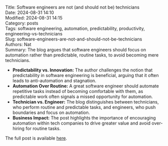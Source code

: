Title: Software engineers are not (and should not be) technicians  
Date: 2024-08-31 14:10  
Modified: 2024-08-31 14:15  
Category: posts  
Tags: software engineering, automation, predictability, productivity, engineering-vs-technicians  
Slug: software-engineers-are-not-and-should-not-be-technicians  
Authors: Nat  
Summary: The blog argues that software engineers should focus on automation rather than predictable, routine tasks, to avoid becoming mere technicians.

- **Predictability vs. Innovation:** The author challenges the notion that predictability in software engineering is beneficial, arguing that it often leads to anti-automation and stagnation.
- **Automation Over Routine:** A great software engineer should automate repetitive tasks instead of becoming comfortable with them, as predictable work often signals a missed opportunity for automation.
- **Technician vs. Engineer:** The blog distinguishes between technicians, who perform routine and predictable tasks, and engineers, who push boundaries and focus on automation.
- **Business Impact:** The post highlights the importance of encouraging automation within tech companies to drive greater value and avoid over-hiring for routine tasks.

The full post is available [here](https://fika.bar/blogs/paoramen/fear-of-over-engineering-has-killed-engineering-altogether-01J3MM2Y3RGK8AZWYHHFJMAGJJ).
